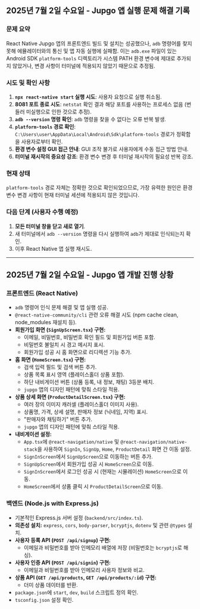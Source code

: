 ## 2025년 7월 2일 수요일 - Jupgo 앱 실행 문제 해결 기록

### 문제 요약
React Native Jupgo 앱의 프론트엔드 빌드 및 설치는 성공했으나, `adb` 명령어를 찾지 못해 에뮬레이터와의 통신 및 앱 자동 실행에 실패함. 이는 `adb.exe` 파일이 있는 Android SDK `platform-tools` 디렉토리가 시스템 PATH 환경 변수에 제대로 추가되지 않았거나, 변경 사항이 터미널에 적용되지 않았기 때문으로 추정됨.

### 시도 및 확인 사항
1.  **`npx react-native start` 실행 시도**: 사용자 요청으로 실행 취소됨.
2.  **8081 포트 종료 시도**: `netstat` 확인 결과 해당 포트를 사용하는 프로세스 없음 (번들러 미실행으로 인한 것으로 추정).
3.  **`adb --version` 명령 확인**: `adb` 명령을 찾을 수 없다는 오류 반복 발생.
4.  **`platform-tools` 경로 확인**: `C:\Users\user\AppData\Local\Android\Sdk\platform-tools` 경로가 정확함을 사용자로부터 확인.
5.  **환경 변수 설정 GUI 접근 안내**: GUI 조작 불가로 사용자에게 수동 접근 방법 안내.
6.  **터미널 재시작의 중요성 강조**: 환경 변수 변경 후 터미널 재시작의 필요성 반복 강조.

### 현재 상태
`platform-tools` 경로 자체는 정확한 것으로 확인되었으므로, 가장 유력한 원인은 환경 변수 변경 사항이 현재 터미널 세션에 적용되지 않은 것입니다.

### 다음 단계 (사용자 수행 예정)
1.  **모든 터미널 창을 닫고 새로 열기**.
2.  새 터미널에서 `adb --version` 명령을 다시 실행하여 `adb`가 제대로 인식되는지 확인.
3.  이후 React Native 앱 실행 재시도.

---

## 2025년 7월 2일 수요일 - Jupgo 앱 개발 진행 상황

### 프론트엔드 (React Native)
- `adb` 명령어 인식 문제 해결 및 앱 실행 성공.
- `@react-native-community/cli` 관련 오류 해결 시도 (npm cache clean, node_modules 재설치 등).
- **회원가입 화면 (`SignUpScreen.tsx`) 구현:**
    - 이메일, 비밀번호, 비밀번호 확인 필드 및 회원가입 버튼 포함.
    - 비밀번호 불일치 시 경고 메시지 표시.
    - 회원가입 성공 시 홈 화면으로 리디렉션 기능 추가.
- **홈 화면 (`HomeScreen.tsx`) 구현:**
    - 검색 입력 필드 및 검색 버튼 추가.
    - 상품 목록 표시 영역 (플레이스홀더 상품 포함).
    - 하단 내비게이션 버튼 (상품 등록, 내 정보, 채팅) 3등분 배치.
    - `jupgo` 앱의 디자인 패턴에 맞춰 스타일 적용.
- **상품 상세 화면 (`ProductDetailScreen.tsx`) 구현:**
    - 여러 장의 이미지 캐러셀 (플레이스홀더 이미지 사용).
    - 상품명, 가격, 상세 설명, 판매자 정보 (닉네임, 지역) 표시.
    - "판매자와 채팅하기" 버튼 추가.
    - `jupgo` 앱의 디자인 패턴에 맞춰 스타일 적용.
- **내비게이션 설정:**
    - `App.tsx`에 `@react-navigation/native` 및 `@react-navigation/native-stack`을 사용하여 `SignIn`, `SignUp`, `Home`, `ProductDetail` 화면 간 이동 설정.
    - `SignInScreen`에서 `SignUpScreen`으로 이동하는 버튼 추가.
    - `SignUpScreen`에서 회원가입 성공 시 `HomeScreen`으로 이동.
    - `SignInScreen`에서 로그인 성공 시 (현재는 시뮬레이션) `HomeScreen`으로 이동.
    - `HomeScreen`에서 상품 클릭 시 `ProductDetailScreen`으로 이동.

### 백엔드 (Node.js with Express.js)
- 기본적인 Express.js 서버 설정 (`backend/src/index.ts`).
- **의존성 설치:** `express`, `cors`, `body-parser`, `bcryptjs`, `dotenv` 및 관련 `@types` 설치.
- **사용자 등록 API (`POST /api/signup`) 구현:**
    - 이메일과 비밀번호를 받아 인메모리 배열에 저장 (비밀번호는 `bcryptjs`로 해싱).
- **사용자 인증 API (`POST /api/signin`) 구현:**
    - 이메일과 비밀번호를 받아 인메모리 사용자 정보와 비교.
- **상품 API (`GET /api/products`, `GET /api/products/:id`) 구현:**
    - 더미 상품 데이터를 반환.
- `package.json`에 `start`, `dev`, `build` 스크립트 정의 확인.
- `tsconfig.json` 설정 확인.